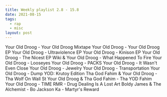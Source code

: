 ```yaml
---
title: Weekly playlist 2.8 - 15.8
date: 2021-08-15
tags:
  - rap
  - misc
layout: post
---
```


Your Old Droog - Your Old Droog Mixtape
Your Old Droog - Your Old Droog EP
Your Old Droog - Ultraviolence EP
Your Old Droog - Kinison EP
Your Old Droog - The Nicest EP
Wiki & Your Old Droog - What Happened To Fire
Your Old Droog - Looseyes
Your Old Droog - PACKS
Your Old Droog - It Wasn't Even Close
Your Old Droog - Jewelry
Your Old Droog - Transportation
Your Old Droog - Dump YOD: Krutoy Edition
Tha God Fahim & Your Old Droog - Tha Wolf On Wall St
Your Old Droog & Tha God Fahim - Tha YOD Fahim
Your Old Droog - TIME
RMR - Drug Dealing Is A Lost Art
Boldy James & The Alchemist - Bo Jackson
Ka - Martyr's Reward
